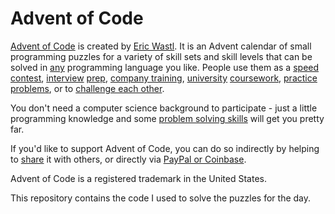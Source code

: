 Advent of Code
==============

[Advent of Code][] is created by [Eric Wastl][]. It is an Advent
calendar of small programming puzzles for a variety of skill sets and
skill levels that can be solved in [any][] programming language you
like. People use them as a [speed contest][], [interview][] [prep][],
[company training][], [university][] [coursework][], [practice][]
[problems][], or to [challenge each other][].

You don't need a computer science background to participate - just a
little programming knowledge and some [problem solving skills][] will
get you pretty far.

If you'd like to support Advent of Code, you can do so indirectly by
helping to [share][] it with others, or directly via [PayPal or
Coinbase][].

Advent of Code is a registered trademark in the United States.

This repository contains the code I used to solve the puzzles for the
day.

[Advent of Code]: https://adventofcode.com/
[Eric Wastl]: http://was.tl/
[any]: https://github.com/search?q=advent+of+code
[speed contest]: https://adventofcode.com/leaderboard
[interview]: https://y3l2n.com/2018/05/09/interview-prep-advent-of-code/
[prep]: https://twitter.com/dznqbit/status/1037607793144938497
[company training]: https://twitter.com/pgoultiaev/status/950805811583963137
[university]: https://gitlab.com/imhoffman/fa19b4-mat3006/wikis/home
[coursework]: https://www.gribblelab.org/scicomp2019/
[practice]: https://twitter.com/mrdanielklein/status/936267621468483584
[problems]: https://comp215.blogs.rice.edu/
[challenge each other]: https://www.reddit.com/r/adventofcode/search?q=flair%3Aupping&restrict_sr=on
[problem solving skills]: https://www.reddit.com/r/adventofcode/comments/7kd8jt/what_would_you_say_are_the_minimal_skills_for/dre0uu3/
[share]: https://twitter.com/intent/tweet?text=Daily+programming+puzzles+at+Advent+of+Code&url=https%3A%2F%2Fadventofcode%2Ecom%2F&related=ericwastl&hashtags=AdventOfCode
[PayPal or Coinbase]: https://adventofcode.com/2020/support
